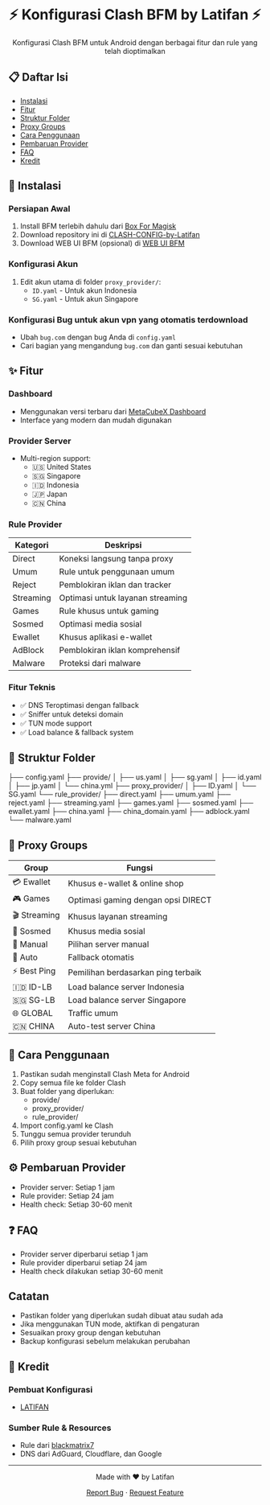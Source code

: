 <div align="center">
  <h1>⚡ Konfigurasi Clash BFM by Latifan ⚡</h1>
  <p>Konfigurasi Clash BFM untuk Android dengan berbagai fitur dan rule yang telah dioptimalkan</p>
</div>

## 📋 Daftar Isi
- [Instalasi](#-instalasi)
- [Fitur](#-fitur)
- [Struktur Folder](#-struktur-folder)
- [Proxy Groups](#-proxy-groups)
- [Cara Penggunaan](#-cara-penggunaan)
- [Pembaruan Provider](#-pembaruan-provider)
- [FAQ](#-faq)
- [Kredit](#-kredit)

## 🚀 Instalasi

### Persiapan Awal
1. Install BFM terlebih dahulu dari [Box For Magisk](https://github.com/taamarin/box_for_magisk)
2. Download repository ini di [CLASH-CONFIG-by-Latifan]([https://github.com/latifangren/CLASH-CONFIG-by-Latifan](https://github.com/latifangren/CLASH-CONFIG-by-Latifan/releases))
3. Download WEB UI BFM (opsional) di [WEB UI BFM](https://github.com/latifangren/webui_bfm_Extended)

### Konfigurasi Akun
1. Edit akun utama di folder `proxy_provider/`:
   - `ID.yaml` - Untuk akun Indonesia
   - `SG.yaml` - Untuk akun Singapore

### Konfigurasi Bug untuk akun vpn yang otomatis terdownload
- Ubah `bug.com` dengan bug Anda di `config.yaml`
- Cari bagian yang mengandung `bug.com` dan ganti sesuai kebutuhan

## ✨ Fitur

### Dashboard
- Menggunakan versi terbaru dari [MetaCubeX Dashboard](https://github.com/MetaCubeX/metacubexd)
- Interface yang modern dan mudah digunakan

### Provider Server
- Multi-region support:
  - 🇺🇸 United States
  - 🇸🇬 Singapore
  - 🇮🇩 Indonesia
  - 🇯🇵 Japan
  - 🇨🇳 China

### Rule Provider
| Kategori | Deskripsi |
|----------|-----------|
| Direct | Koneksi langsung tanpa proxy |
| Umum | Rule untuk penggunaan umum |
| Reject | Pemblokiran iklan dan tracker |
| Streaming | Optimasi untuk layanan streaming |
| Games | Rule khusus untuk gaming |
| Sosmed | Optimasi media sosial |
| Ewallet | Khusus aplikasi e-wallet |
| AdBlock | Pemblokiran iklan komprehensif |
| Malware | Proteksi dari malware |

### Fitur Teknis
- ✅ DNS Teroptimasi dengan fallback
- ✅ Sniffer untuk deteksi domain
- ✅ TUN mode support
- ✅ Load balance & fallback system

## 📁 Struktur Folder
├── config.yaml
├── provide/
│ ├── us.yaml
│ ├── sg.yaml
│ ├── id.yaml
│ ├── jp.yaml
│ └── china.yml
├── proxy_provider/
│ ├── ID.yaml
│ └── SG.yaml
└── rule_provider/
├── direct.yaml
├── umum.yaml
├── reject.yaml
├── streaming.yaml
├── games.yaml
├── sosmed.yaml
├── ewallet.yaml
├── china.yaml
├── china_domain.yaml
├── adblock.yaml
└── malware.yaml

## 🔄 Proxy Groups

| Group | Fungsi |
|-------|--------|
| 💳 Ewallet | Khusus e-wallet & online shop |
| 🎮 Games | Optimasi gaming dengan opsi DIRECT |
| 🎬 Streaming | Khusus layanan streaming |
| 📱 Sosmed | Khusus media sosial |
| 🔧 Manual | Pilihan server manual |
| 🔄 Auto | Fallback otomatis |
| ⚡ Best Ping | Pemilihan berdasarkan ping terbaik |
| 🇮🇩 ID-LB | Load balance server Indonesia |
| 🇸🇬 SG-LB | Load balance server Singapore |
| 🌐 GLOBAL | Traffic umum |
| 🇨🇳 CHINA | Auto-test server China |

## 📝 Cara Penggunaan

1. Pastikan sudah menginstall Clash Meta for Android
2. Copy semua file ke folder Clash
3. Buat folder yang diperlukan:
   - provide/
   - proxy_provider/
   - rule_provider/
4. Import config.yaml ke Clash
5. Tunggu semua provider terunduh
6. Pilih proxy group sesuai kebutuhan

## ⚙️ Pembaruan Provider
- Provider server: Setiap 1 jam
- Rule provider: Setiap 24 jam
- Health check: Setiap 30-60 menit

## ❓ FAQ

- Provider server diperbarui setiap 1 jam
- Rule provider diperbarui setiap 24 jam
- Health check dilakukan setiap 30-60 menit

## Catatan

- Pastikan folder yang diperlukan sudah dibuat atau sudah ada
- Jika menggunakan TUN mode, aktifkan di pengaturan
- Sesuaikan proxy group dengan kebutuhan
- Backup konfigurasi sebelum melakukan perubahan
## 🙏 Kredit
### Pembuat Konfigurasi
- [LATIFAN](https://github.com/latifangren/latifangren)

### Sumber Rule & Resources
- Rule dari [blackmatrix7](https://github.com/blackmatrix7)
- DNS dari AdGuard, Cloudflare, dan Google

---
<div align="center">
  <p>Made with ❤️ by Latifan</p>
  <p>
    <a href="https://github.com/latifangren/CLASH-CONFIG-by-Latifan/issues">Report Bug</a>
    ·
    <a href="https://github.com/latifangren/CLASH-CONFIG-by-Latifan/issues">Request Feature</a>
  </p>
</div>
